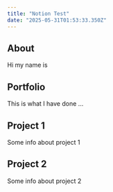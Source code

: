 ```yaml
---
title: "Notion Test"
date: "2025-05-31T01:53:33.350Z"
---
```



## About

Hi my name is


## Portfolio

This is what I have done …


## Project 1

Some info about project 1


## Project 2

Some info about project 2


